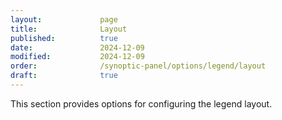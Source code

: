 ```yaml
---
layout:             page
title:              Layout
published:          true
date:               2024-12-09
modified:           2024-12-09
order:              /synoptic-panel/options/legend/layout
draft:              true
---
```


This section provides options for configuring the legend layout.
